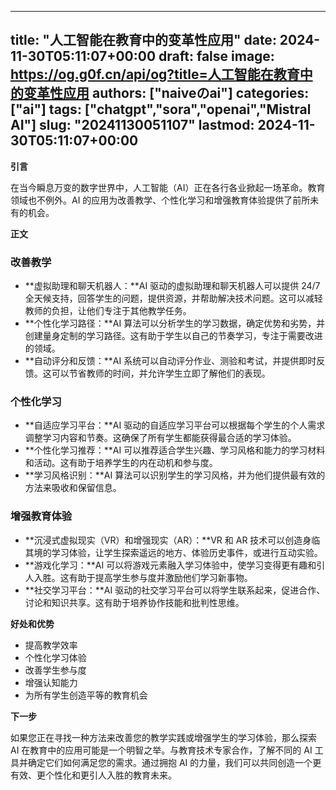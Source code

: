 
---
title: "人工智能在教育中的变革性应用"
date: 2024-11-30T05:11:07+00:00
draft: false
image: https://og.g0f.cn/api/og?title=人工智能在教育中的变革性应用
authors: ["naiveのai"]
categories: ["ai"]
tags: ["chatgpt","sora","openai","Mistral AI"]
slug: "20241130051107"
lastmod: 2024-11-30T05:11:07+00:00
---
**引言**

在当今瞬息万变的数字世界中，人工智能（AI）正在各行各业掀起一场革命。教育领域也不例外。AI 的应用为改善教学、个性化学习和增强教育体验提供了前所未有的机会。

**正文**

### 改善教学

* **虚拟助理和聊天机器人：**AI 驱动的虚拟助理和聊天机器人可以提供 24/7 全天候支持，回答学生的问题，提供资源，并帮助解决技术问题。这可以减轻教师的负担，让他们专注于其他教学任务。
* **个性化学习路径：**AI 算法可以分析学生的学习数据，确定优势和劣势，并创建量身定制的学习路径。这有助于学生以自己的节奏学习，专注于需要改进的领域。
* **自动评分和反馈：**AI 系统可以自动评分作业、测验和考试，并提供即时反馈。这可以节省教师的时间，并允许学生立即了解他们的表现。

### 个性化学习

* **自适应学习平台：**AI 驱动的自适应学习平台可以根据每个学生的个人需求调整学习内容和节奏。这确保了所有学生都能获得最合适的学习体验。
* **个性化学习推荐：**AI 可以推荐适合学生兴趣、学习风格和能力的学习材料和活动。这有助于培养学生的内在动机和参与度。
* **学习风格识别：**AI 算法可以识别学生的学习风格，并为他们提供最有效的方法来吸收和保留信息。

### 增强教育体验

* **沉浸式虚拟现实（VR）和增强现实（AR）：**VR 和 AR 技术可以创造身临其境的学习体验，让学生探索遥远的地方、体验历史事件，或进行互动实验。
* **游戏化学习：**AI 可以将游戏元素融入学习体验中，使学习变得更有趣和引人入胜。这有助于提高学生参与度并激励他们学习新事物。
* **社交学习平台：**AI 驱动的社交学习平台可以将学生联系起来，促进合作、讨论和知识共享。这有助于培养协作技能和批判性思维。

**好处和优势**

* 提高教学效率
* 个性化学习体验
* 改善学生参与度
* 增强认知能力
* 为所有学生创造平等的教育机会

**下一步**

如果您正在寻找一种方法来改善您的教学实践或增强学生的学习体验，那么探索 AI 在教育中的应用可能是一个明智之举。与教育技术专家合作，了解不同的 AI 工具并确定它们如何满足您的需求。通过拥抱 AI 的力量，我们可以共同创造一个更有效、更个性化和更引人入胜的教育未来。
